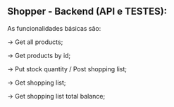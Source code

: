 ## Shopper - Backend (API e TESTES):

As funcionalidades básicas são:

→ Get all products;

→ Get products by id;

→ Put stock quantity / Post shopping list;

→ Get shopping list;

→ Get shopping list total balance;